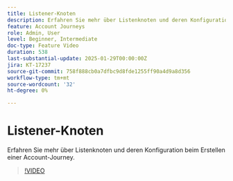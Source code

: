 ```yaml
---
title: Listener-Knoten
description: Erfahren Sie mehr über Listenknoten und deren Konfiguration beim Erstellen einer Account-Journey.
feature: Account Journeys
role: Admin, User
level: Beginner, Intermediate
doc-type: Feature Video
duration: 538
last-substantial-update: 2025-01-29T00:00:00Z
jira: KT-17237
source-git-commit: 758f888cb0a7dfbc9d8fde1255ff90a4d9a8d356
workflow-type: tm+mt
source-wordcount: '32'
ht-degree: 0%

---
```



# Listener-Knoten

Erfahren Sie mehr über Listenknoten und deren Konfiguration beim Erstellen einer Account-Journey.

>[!VIDEO](https://video.tv.adobe.com/v/3443219/?learn=on&enablevpops)
